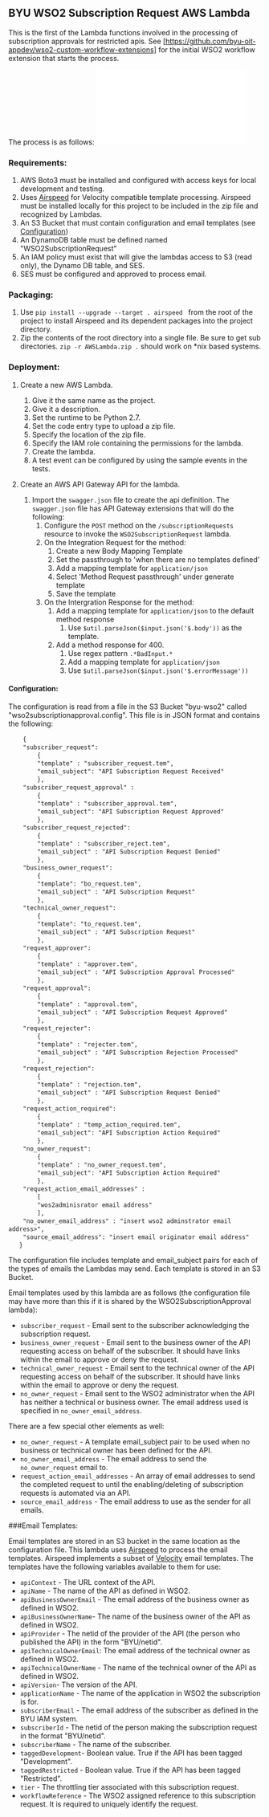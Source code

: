 ## BYU WSO2 Subscription Request AWS Lambda

This is the first of the Lambda functions involved in the processing of subscription approvals for restricted apis.
See [https://github.com/byu-oit-appdev/wso2-custom-workflow-extensions] for the initial WSO2 workflow extension that starts the process.

The process is as follows:
![Restricted Subscription Overall Process](docimages/WSO2RestrictedSubscription.pdf "Restricted Subscription Overall Process")

### Requirements:

1. AWS Boto3 must be installed and configured with access keys for local development and testing.
1. Uses [Airspeed](https://github.com/purcell/airspeed) for Velocity compatible template processing. Airspeed must be installed locally for this project to be included
in the zip file and recognized by Lambdas.
1. An S3 Bucket that must contain configuration and email templates (see [Configuration](#Configuration))
1. An DynamoDB table must be defined named "WSO2SubscriptionRequest"
1. An IAM policy must exist that will give the lambdas access to S3 (read only), the Dynamo DB table, and SES.
1. SES must be configured and approved to process email.

### Packaging:
1. Use `pip install --upgrade --target . airspeed `
   from the root of the project to install Airspeed and its dependent packages into the project directory.
1. Zip the contents of the root directory into a single file. Be sure to get sub directories. `zip -r AWSLambda.zip .` should
work on *nix based systems.

### Deployment:
1. Create a new AWS Lambda.
    1. Give it the same name as the project.
    1. Give it a description.
    1. Set the runtime to be Python 2.7.
    1. Set the code entry type to upload a zip file.
    1. Specify the location of the zip file.
    1. Specify the IAM role containing the permissions for the lambda.
    1. Create the lambda.
    1. A test event can be configured by using the sample events in the tests.

1. Create an AWS API Gateway API for the lambda.
    1. Import the `swagger.json` file to create the api definition. The `swagger.json` file has API Gateway extensions that
    will do the following:
        1. Configure the `POST` method on the `/subscriptionRequests` resource to invoke the `WSO2SubscriptionRequest` lambda.
        1. On the Integration Request for the method:
            1. Create a new Body Mapping Template
            1. Set the passthrough to 'when there are no templates defined'
            1. Add a mapping template for `application/json`
            1. Select 'Method Request passthrough' under generate template
            1. Save the template
        1. On the Intergration Response for the method:
            1. Add a mapping template for `application/json` to the default method response
                1. Use `$util.parseJson($input.json('$.body'))` as the template.
            1. Add a method response for 400.
                1. Use regex pattern `.*BadInput.*`
                1. Add a mapping template for `application/json`
                1. Use `$util.parseJson($input.json('$.errorMessage'))`


#### Configuration:

The configuration is read from a file in the S3 Bucket "byu-wso2" called "wso2subscriptionapproval.config".
This file is in JSON format and contains the following:
```
    {
   	"subscriber_request":
   		{
   		"template" : "subscriber_request.tem",
   		"email_subject": "API Subscription Request Received"
   		},
   	"subscriber_request_approval" :
   		{
   		"template" : "subscriber_approval.tem",
   		"email_subject": "API Subscription Request Approved"
   		},
   	"subscriber_request_rejected":
   		{
   		"template" : "subscriber_reject.tem",
   		"email_subject" : "API Subscription Request Denied"
   		},
   	"business_owner_request":
   		{
   		"template": "bo_request.tem",
   		"email_subject" : "API Subscription Request"
   		},
   	"technical_owner_request":
   		{
   		"template": "to_request.tem",
   		"email_subject" : "API Subscription Request"
   		},
   	"request_approver":
   		{
   		"template" : "approver.tem",
   		"email_subject" : "API Subscription Approval Processed"
   		},
   	"request_approval":
   		{
   		"template" : "approval.tem",
   		"email_subject" : "API Subscription Request Approved"
   		},
   	"request_rejecter":
   		{
   		"template" : "rejecter.tem",
   		"email_subject" : "API Subscription Rejection Processed"
   		},
   	"request_rejection":
   		{
   		"template" : "rejection.tem",
   		"email_subject" : "API Subscription Request Denied"
   		},
   	"request_action_required":
   		{
   		"template" : "temp_action_required.tem",
   		"email_subject": "API Subscription Action Required"
   		},
   	"no_owner_request":
   		{
   		"template" : "no_owner_request.tem",
   		"email_subject": "API Subscription Action Required"
   		},
   	"request_action_email_addresses" :
   		[
   		"wos2adminisrator email address"
   		],
   	"no_owner_email_address" : "insert wso2 adminstrator email address>",
   	"source_email_address": "insert email originator email address"
   }
```
The configuration file includes template and email_subject pairs for each of the
types of emails the Lambdas may send. Each template is stored in an S3 Bucket.

Email templates used by this lambda are as follows (the configuration file may have more than this if it is shared by the WSO2SubscriptionApproval lambda):
* `subscriber_request` - Email sent to the subscriber acknowledging the subscription request.
* `business_owner_request` - Email sent to the business owner of the API requesting access on behalf of the subscriber. It should have links within the email
 to approve or deny the request.
* `technical_owner_request` - Email sent to the technical owner of the API requesting access on behalf of the subscriber. It should have links within the email
to approve or deny the request.
* `no_owner_request` - Email sent to the WSO2 administrator when the API has neither a technical or business owner. The email address used is specified in `no_owner_email_address`.


There are a few special other elements as well:
* `no_owner_request` - A template email_subject pair to be used when no business or
 technical owner has been defined for the API.
* `no_owner_email_address` - The email address to send the `no_owner_request` email to.
* `request_action_email_addresses` - An array of email addresses to send the completed request
 to until the enabling/deleting of subscription requests is automated via an API.
* `source_email_address` - The email address to use as the sender for all emails.

###Email Templates:

Email templates are stored in an S3 bucket in the same location as the configuration file. This lambda uses [Airspeed](https://github.com/purcell/airspeed) to process the email templates. Airspeed implements a subset of [Velocity](http://velocity.apache.org/engine/1.7/user-guide.html#what-is-velocity) email templates. The templates have the following variables available to them for use:

* `apiContext` - The URL context of the API.
* `apiName` - The name of the API as defined in WSO2.
* `apiBusinessOwnerEmail` - The email address of the business owner as defined in WSO2.
* `apiBusinessOwnerName`- The name of the business owner of the API as defined in WSO2.
* `apiProvider` - The netid of the provider of the API (the person who published the API) in the form "BYU/netid".
* `apiTechnicalOwnerEmail`: The email address of the technical owner as defined in WSO2.
* `apiTechnicalOwnerName` - The name of the technical owner of the API as defined in WSO2.
* `apiVersion`- The version of the API.
* `applicationName` - The name of the application in WSO2 the subscription is for.
* `subscriberEmail` - The email address of the subscriber as defined in the BYU IAM system.
* `subscriberId` - The netid of the person making the subscription request in the format "BYU/netid".
* `subscriberName` - The name of the subscriber.
* `taggedDevelopment`- Boolean value. True if the API has been tagged "Development".
* `taggedRestricted` - Boolean value. True if the API has been tagged "Restricted".
* `tier` - The throttling tier associated with this subscription request.
* `workflowReference` - The WSO2 assigned reference to this subscription request. It is required to uniquely identify the request.
